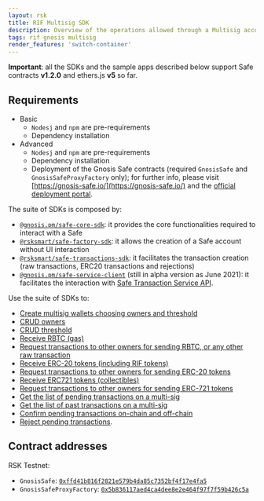 ```yaml
---
layout: rsk
title: RIF Multisig SDK
description: Overview of the operations allowed through a Multisig account
tags: rif gnosis multisig
render_features: 'switch-container'
---
```

**Important**: all the SDKs and the sample apps described below support Safe contracts **v1.2.0** and ethers.js **v5** so far.

## Requirements

[](#top "switch-container")
- Basic
    * `Nodesj` and `npm` are pre-requirements
    * Dependency installation
- Advanced
    * `Nodesj` and `npm` are pre-requirements
    * Dependency installation
    * Deployment of the Gnosis Safe contracts (required `GnosisSafe` and `GnosisSafeProxyFactory` only); for further info, please visit [https://gnosis-safe.io/](https://gnosis-safe.io/) and the [official deployment portal](https://docs.gnosis.io/safe/docs/contracts_deployment/).

The suite of SDKs is composed by:
- [`@gnosis.pm/safe-core-sdk`](https://github.com/gnosis/safe-core-sdk): it provides the core functionalities required to interact with a Safe
- [`@rsksmart/safe-factory-sdk`](https://github.com/rsksmart/safe-factory-sdk): it allows the creation of a Safe account without UI interaction
- [`@rsksmart/safe-transactions-sdk`](https://github.com/rsksmart/safe-transactions-sdk): it facilitates the transaction creation (raw transactions, ERC20 transactions and rejections) 
- [`@gnosis.pm/safe-service-client`](https://www.npmjs.com/package/@gnosis.pm/safe-service-client) (still in alpha version as June 2021): it facilitates the interaction with [Safe Transaction Service API](https://github.com/gnosis/safe-transaction-service).

Use the suite of SDKs to:
- [Create multisig wallets choosing owners and threshold](creation)
- [CRUD owners](policies/#owners)
- [CRUD threshold](policies/#threshold)
- [Receive RBTC (gas)](rbtc/receive_rbtc)
- [Request transactions to other owners for sending RBTC, or any other raw transaction](rbtc/rbtc_transactions)
- [Receive ERC-20 tokens (including RIF tokens)](erc20/receive_erc20)
- [Request transactions to other owners for sending ERC-20 tokens](erc20/erc20_transactions)
- [Receive ERC721 tokens (collectibles)](erc721/receive_erc721)
- [Request transactions to other owners for sending ERC-721 tokens](erc721/erc721_transactions)
- [Get the list of pending transactions on a multi-sig](listing/#get-the-list-of-pending-transactions)
- [Get the list of past transactions on a multi-sig](listing/#get-the-list-of-past-transactions)
- [Confirm pending transactions on-chain and off-chain](transaction_confirmation)
- [Reject pending transactions](rejecting).

## Contract addresses

RSK Testnet:
- `GnosisSafe`: [`0xffd41b816f2821e579b4da85c7352bf4f17e4fa5`](https://explorer.testnet.rsk.co/address/0xffd41b816f2821e579b4da85c7352bf4f17e4fa5)
- `GnosisSafeProxyFactory`: [`0x5b836117aed4ca4dee8e2e464f97f7f59b426c5a`](https://explorer.testnet.rsk.co/address/0x5b836117aed4ca4dee8e2e464f97f7f59b426c5a)
